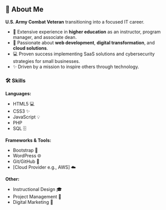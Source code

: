 ## 👋 About Me

**U.S. Army Combat Veteran** transitioning into a focused IT career.  

* 💪  Extensive experience in **higher education** as an instructor, program manager, and associate dean.
* 🚀 Passionate about **web development**, **digital transformation**, and **cloud solutions**. 
* 💻 Proven success implementing SaaS solutions and cybersecurity strategies for small businesses. 
* ✨ Driven by a mission to inspire others through technology.

### 🛠️ Skills

**Languages:** 
* HTML5 💻
* CSS3 ✨
* JavaScript 💡
* PHP 
* SQL 🗄️

**Frameworks & Tools:**
* Bootstrap 🎨
* WordPress 🌐
* Git/GitHub 🐙
* [Cloud Provider e.g., AWS] ☁️

**Other:**
* Instructional Design 🎓
* Project Management 🎯
* Digital Marketing 🚀
